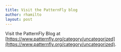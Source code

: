 ```yaml
---
title: Visit the PatternFly blog
author: rhamilto
layout: post
---
```


Visit the PatternFly Blog at [https://www.patternfly.org/category/uncategorized](https://www.patternfly.org/category/uncategorized).
